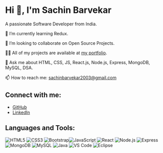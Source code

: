 # Hi 👋, I'm Sachin Barvekar
A passionate Software Developer from India.

🌱 I’m currently learning Redux.

👯 I’m looking to collaborate on Open Source Projects.

👨‍💻 All of my projects are available at [my portfolio](https://sachin-barvekar.github.io/personal_portfolio/).

💬 Ask me about HTML, CSS, JS, React.js, Node.js, Express, MongoDB, MySQL, DSA.

📫 How to reach me: sachinbarvekar2003@gmail.com

## Connect with me:
- [GitHub](https://github.com/sachin-barvekar)
- [LinkedIn](https://www.linkedin.com/in/sachin-barvekar-2874481a2/)

## Languages and Tools:  
![HTML5](https://img.icons8.com/color/48/000000/html-5.png) ![CSS3](https://img.icons8.com/color/48/000000/css3.png) ![Bootstrap](https://img.icons8.com/color/48/000000/bootstrap.png)![JavaScript](https://img.icons8.com/color/48/000000/javascript.png) ![React](https://img.icons8.com/color/48/000000/react-native.png) ![Node.js](https://img.icons8.com/color/48/000000/nodejs.png) ![Express](https://img.icons8.com/color/48/000000/express.png) ![MongoDB](https://img.icons8.com/color/48/000000/mongodb.png) ![MySQL](https://img.icons8.com/fluency/48/000000/mysql-logo.png) ![Java](https://img.icons8.com/color/48/000000/java-coffee-cup-logo.png) ![VS Code](https://img.icons8.com/color/48/000000/visual-studio-code-2019.png) ![Eclipse](https://img.icons8.com/officel/48/000000/java-eclipse.png)
